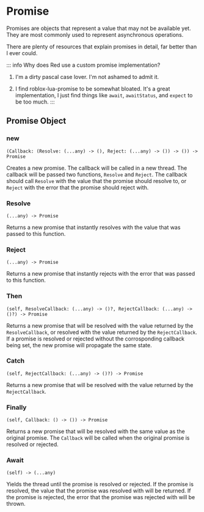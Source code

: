 # Promise

Promises are objects that represent a value that may not be
available yet. They are most commonly used to represent
asynchronous operations.

There are plenty of resources that explain promises in
detail, far better than I ever could.

::: info Why does Red use a custom promise implementation?
1. I'm a dirty pascal case lover. I'm not ashamed to admit
it.

2. I find roblox-lua-promise to be somewhat bloated. It's a
great implementation, I just find things like `await`, 
`awaitStatus`, and `expect` to be too much.
:::

## Promise Object

### new
`(Callback: (Resolve: (...any) -> (), Reject: (...any) -> ()) -> ()) -> Promise`

Creates a new promise. The callback will be called in a new
thread. The callback will be passed two functions, `Resolve`
and `Reject`. The callback should call `Resolve` with the
value that the promise should resolve to, or `Reject` with
the error that the promise should reject with.

### Resolve
`(...any) -> Promise`

Returns a new promise that instantly resolves with the
value that was passed to this function.

### Reject
`(...any) -> Promise`

Returns a new promise that instantly rejects with the
error that was passed to this function.

### Then
`(self, ResolveCallback: (...any) -> ()?, RejectCallback: (...any) -> ()?) -> Promise`

Returns a new promise that will be resolved with the value
returned by the `ResolveCallback`, or resolved with the
value returned by the `RejectCallback`. If a promise is
resolved or rejected without the corrosponding callback
being set, the new promise will propagate the same state.

### Catch
`(self, RejectCallback: (...any) -> ()?) -> Promise`

Returns a new promise that will be resolved with the value
returned by the `RejectCallback`.

### Finally
`(self, Callback: () -> ()) -> Promise`

Returns a new promise that will be resolved with the same
value as the original promise. The `Callback` will be called
when the original promise is resolved or rejected.

### Await
`(self) -> (...any)`

Yields the thread until the promise is resolved or rejected.
If the promise is resolved, the value that the promise was
resolved with will be returned. If the promise is rejected,
the error that the promise was rejected with will be thrown.